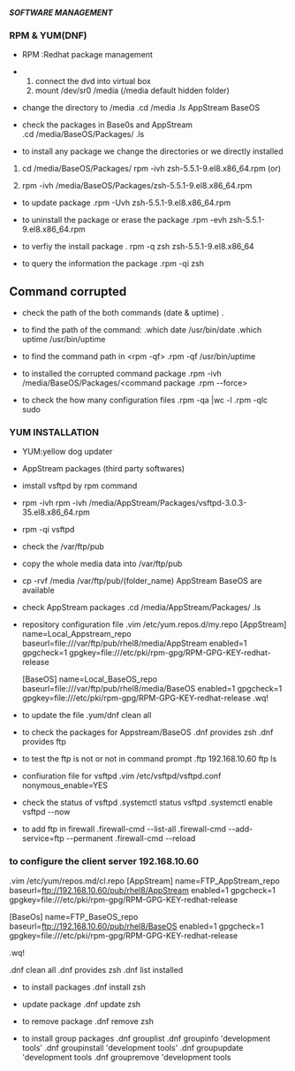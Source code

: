 ##### SOFTWARE MANAGEMENT ######

### RPM & YUM(DNF) ####

* RPM :Redhat package management

* 1. connect the dvd into virtual box
  2. mount /dev/sr0 /media (/media default hidden folder)

* change the directory to /media
 .cd /media
 .ls
   AppStream  BaseOS 
* check the packages in Base0s and AppStream  
 .cd /media/BaseOS/Packages/
 .ls
 
* to install any package we change the directories or we directly installed
 1. cd /media/BaseOS/Packages/ 
     rpm -ivh zsh-5.5.1-9.el8.x86_64.rpm  (or)

 2.  rpm -ivh /media/BaseOS/Packages/zsh-5.5.1-9.el8.x86_64.rpm  

* to update package 
 .rpm -Uvh zsh-5.5.1-9.el8.x86_64.rpm

* to uninstall the package or erase the package
 .rpm -evh zsh-5.5.1-9.el8.x86_64.rpm

* to verfiy the install package
 . rpm -q zsh
    zsh-5.5.1-9.el8.x86_64

* to query the information the package
 .rpm -qi zsh

## Command corrupted ## 

* check the path of the both commands (date & uptime)
 .<example>
* to find the path of the command: 
 .which date
  /usr/bin/date
 .which uptime
  /usr/bin/uptime

* to find the command path in <rpm -qf>
 .rpm -qf /usr/bin/uptime

* to installed the corrupted command package
 .rpm -ivh /media/BaseOS/Packages/<command package .rpm --force>

* to check the how many configuration files
 .rpm -qa |wc -l
 .rpm -qlc sudo 



 ### YUM INSTALLATION ###

* YUM:yellow dog updater
* AppStream packages (third party softwares)
* imstall vsftpd by rpm command
* rpm -ivh rpm -ivh /media/AppStream/Packages/vsftpd-3.0.3-35.el8.x86_64.rpm
* rpm -qi vsftpd 

* check the /var/ftp/pub 

* copy the whole media data into /var/ftp/pub

* cp -rvf /media /var/ftp/pub/<rhel8>(folder_name)
   AppStream  BaseOS are available

* check AppStream packages
 .cd /media/AppStream/Packages/
 .ls

* repository configuration file
  .vim /etc/yum.repos.d/my.repo
    [AppStream]
 name=Local_Appstream_repo
 baseurl=file:///var/ftp/pub/rhel8/media/AppStream
 enabled=1
 gpgcheck=1
 gpgkey=file:///etc/pki/rpm-gpg/RPM-GPG-KEY-redhat-release


   [BaseOS]
 name=Local_BaseOS_repo
 baseurl=file:///var/ftp/pub/rhel8/media/BaseOS
 enabled=1
 gpgcheck=1
 gpgkey=file:///etc/pki/rpm-gpg/RPM-GPG-KEY-redhat-release
 .wq!

* to update the file 
 .yum/dnf clean all
 
* to check the packages for Appstream/BaseOS 
 .dnf provides zsh
 .dnf provides ftp

* to test the ftp is not or not in command prompt
  .ftp 192.168.10.60
   ftp
   ls

* confiuration file for vsftpd
 .vim /etc/vsftpd/vsftpd.conf   
   nonymous_enable=YES

* check the status of vsftpd
 .systemctl status vsftpd
 .systemctl enable vsftpd --now

* to add ftp in firewall
 .firewall-cmd --list-all
 .firewall-cmd --add-service=ftp --permanent
 .firewall-cmd --reload

### to configure the client server 192.168.10.60 ###
 .vim /etc/yum/repos.md/cl.repo
  [AppStream]
  name=FTP_AppStream_repo
  baseurl=ftp://192.168.10.60/pub/rhel8/AppStream
   enabled=1
   gpgcheck=1
   gpgkey=file:///etc/pki/rpm-gpg/RPM-GPG-KEY-redhat-release


   [BaseOs]
   name=FTP_BaseOS_repo
   baseurl=ftp://192.168.10.60/pub/rhel8/BaseOS
   enabled=1
   gpgcheck=1
   gpgkey=file:///etc/pki/rpm-gpg/RPM-GPG-KEY-redhat-release

   .wq!

 .dnf clean all
 .dnf provides zsh
 .dnf list installed
* to install packages 
 .dnf install zsh
* update package
 .dnf update zsh
* to remove package
 .dnf remove zsh

* to install group packages
 .dnf grouplist
 .dnf groupinfo 'development tools'
 .dnf groupinstall 'development tools'
 .dnf groupupdate 'development tools
 .dnf groupremove 'development tools   
 